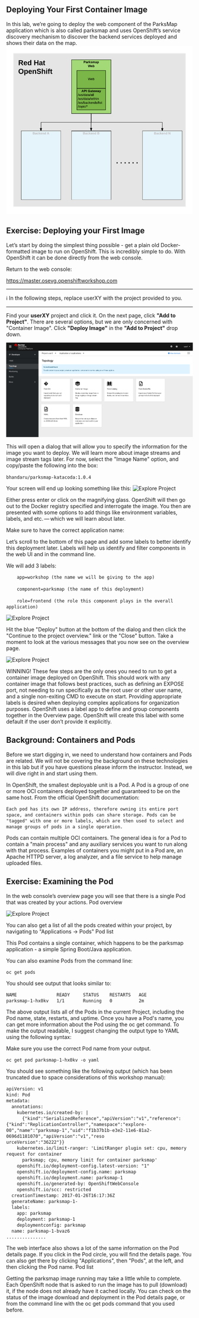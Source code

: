 ## Deploying Your First Container Image

In this lab, we’re going to deploy the web component of the ParksMap application which is also called parksmap and uses OpenShift’s service discovery mechanism to discover the backend services deployed and shows their data on the map.
![Application architecture](https://github.com/bhandaru/nationalparks-labs/blob/master/images/roadshow-app-architecture-parksmap-1.png)

## Exercise: Deploying your First Image

Let’s start by doing the simplest thing possible - get a plain old Docker-formatted image to run on OpenShift. This is incredibly simple to do. With OpenShift it can be done directly from the web console.

Return to the web console:

https://master.osevg.openshiftworkshop.com
___
:information_source: In the following steps, replace userXY with the project provided to you.
___

Find your **userXY** project and click it. On the next page, click **"Add to Project"**. There are several options, but we are only concerned with "Container Image". Click **"Deploy Image"** in the **"Add to Project"** drop down.

![Add to Project](https://github.com/bhandaru/nationalparks-labs/blob/master/images/post-login.png)

This will open a dialog that will allow you to specify the information for the image you want to deploy. We will learn more about image streams and image stream tags later. For now, select the "Image Name" option, and copy/paste the following into the box:

```bhandaru/parksmap-katacoda:1.0.4```

Your screen will end up looking something like this:
![Explore Project](https://github.com/bhandaru/nationalparks-labs/blob/master/images/container-deployment.png)

Either press enter or click on the magnifying glass. OpenShift will then go out to the Docker registry specified and interrogate the image. You then are presented with some options to add things like environment variables, labels, and etc. — which we will learn about later.

Make sure to have the correct application name:

Let’s scroll to the bottom of this page and add some labels to better identify this deployment later. Labels will help us identify and filter components in the web UI and in the command line.

We will add 3 labels:

```
    app=workshop (the name we will be giving to the app)

    component=parksmap (the name of this deployment)

    role=frontend (the role this component plays in the overall application)
```

![Explore Project](https://github.com/bhandaru/nationalparks-labs/blob/master/images/container-labels.png)



Hit the blue "Deploy" button at the bottom of the dialog and then click the "Continue to the project overview." link or the "Close" button. Take a moment to look at the various messages that you now see on the overview page.

![Explore Project](https://github.com/bhandaru/nationalparks-labs/blob/master/images/initialtopology.png)

WINNING! These few steps are the only ones you need to run to get a container image deployed on OpenShift. This should work with any container image that follows best practices, such as defining an EXPOSE port, not needing to run specifically as the root user or other user name, and a single non-exiting CMD to execute on start.
	Providing appropriate labels is desired when deploying complex applications for organization purposes. OpenShift uses a label app to define and group components together in the Overview page. OpenShift will create this label with some default if the user don’t provide it explicitly.

## Background: Containers and Pods

Before we start digging in, we need to understand how containers and Pods are related. We will not be covering the background on these technologies in this lab but if you have questions please inform the instructor. Instead, we will dive right in and start using them.

In OpenShift, the smallest deployable unit is a Pod. A Pod is a group of one or more OCI containers deployed together and guaranteed to be on the same host. From the official OpenShift documentation:

    Each pod has its own IP address, therefore owning its entire port space, and containers within pods can share storage. Pods can be "tagged" with one or more labels, which are then used to select and manage groups of pods in a single operation. 

Pods can contain multiple OCI containers. The general idea is for a Pod to contain a "main process" and any auxiliary services you want to run along with that process. Examples of containers you might put in a Pod are, an Apache HTTPD server, a log analyzer, and a file service to help manage uploaded files.


## Exercise: Examining the Pod

In the web console’s overview page you will see that there is a single Pod that was created by your actions.
Pod overview

![Explore Project](https://github.com/bhandaru/nationalparks-labs/blob/master/images/CheckPod.png)

You can also get a list of all the pods created within your project, by navigating to "Applications → Pods"
Pod list

This Pod contains a single container, which happens to be the parksmap application - a simple Spring Boot/Java application.

You can also examine Pods from the command line:

```
oc get pods
```

You should see output that looks similar to:

```
NAME               READY     STATUS    RESTARTS   AGE
parksmap-1-hx0kv   1/1       Running   0          2m
```

The above output lists all of the Pods in the current Project, including the Pod name, state, restarts, and uptime. Once you have a Pod's name, you can get more information about the Pod using the oc get command. To make the output readable, I suggest changing the output type to YAML using the following syntax:
	
Make sure you use the correct Pod name from your output.

```
oc get pod parksmap-1-hx0kv -o yaml
```

You should see something like the following output (which has been truncated due to space considerations of this workshop manual):

```
apiVersion: v1
kind: Pod
metadata:
  annotations:
    kubernetes.io/created-by: |
      {"kind":"SerializedReference","apiVersion":"v1","reference":{"kind":"ReplicationController","namespace":"explore-00","name":"parksmap-1","uid":"f1b37b1b-e3e2-11e6-81a2-0696d1181070","apiVersion":"v1","reso
urceVersion":"36222"}}
    kubernetes.io/limit-ranger: 'LimitRanger plugin set: cpu, memory request for container
      parksmap; cpu, memory limit for container parksmap'
    openshift.io/deployment-config.latest-version: "1"
    openshift.io/deployment-config.name: parksmap
    openshift.io/deployment.name: parksmap-1
    openshift.io/generated-by: OpenShiftWebConsole
    openshift.io/scc: restricted
  creationTimestamp: 2017-01-26T16:17:36Z
  generateName: parksmap-1-
  labels:
    app: parksmap
    deployment: parksmap-1
    deploymentconfig: parksmap
  name: parksmap-1-bvaz6
...............
```

The web interface also shows a lot of the same information on the Pod details page. If you click in the Pod circle, you will find the details page. You can also get there by clicking "Applications", then "Pods", at the left, and then clicking the Pod name.
Pod list

Getting the parksmap image running may take a little while to complete. Each OpenShift node that is asked to run the image has to pull (download) it, if the node does not already have it cached locally. You can check on the status of the image download and deployment in the Pod details page, or from the command line with the oc get pods command that you used before.

<!--
## Background: Customizing the Image Lifecycle Behavior

Whenever OpenShift asks the node’s CRI (Container Runtime Interface) runtime (Docker daemon or CRI-O) to run an image, the runtime will check to make sure it has the right "version" of the image to run. If it doesn’t, it will pull it from the specified registry.

There are a number of ways to customize this behavior. They are documented in specifying an image as well as image pull policy.
Background: Services

Services provide a convenient abstraction layer inside OpenShift to find a group of similar Pods. They also act as an internal proxy/load balancer between those Pods and anything else that needs to access them from inside the OpenShift environment. For example, if you needed more parksmap instances to handle the load, you could spin up more Pods. OpenShift automatically maps them as endpoints to the Service, and the incoming requests would not notice anything different except that the Service was now doing a better job handling the requests.

When you asked OpenShift to run the image, it automatically created a Service for you. Remember that services are an internal construct. They are not available to the "outside world", or anything that is outside the OpenShift environment. That’s okay, as you will learn later.

The way that a Service maps to a set of Pods is via a system of Labels and Selectors. Services are assigned a fixed IP address and many ports and protocols can be mapped.

There is a lot more information about Services, including the YAML format to make one by hand, in the official documentation.

Now that we understand the basics of what a Service is, let’s take a look at the Service that was created for the image that we just deployed. In order to view the Services defined in your Project, enter in the following command:

oc get services

You should see output similar to the following:

NAME       TYPE        CLUSTER-IP      EXTERNAL-IP   PORT(S)    AGE
parksmap   ClusterIP   172.30.169.213  <none>        8080/TCP   3h

In the above output, we can see that we have a Service named parksmap with an IP/Port combination of 172.30.169.213/8080TCP. Your IP address may be different, as each Service receives a unique IP address upon creation. Service IPs are fixed and never change for the life of the Service.

In the web console, service information is available by clicking "Applications" and then clicking "Services".
Services list

You can also get more detailed information about a Service by using the following command to display the data in YAML:

oc get service parksmap -o yaml

You should see output similar to the following:

apiVersion: v1
kind: Service
metadata:
  annotations:
    openshift.io/generated-by: OpenShiftWebConsole
  creationTimestamp: 2016-10-03T15:33:17Z
  labels:
    app: parksmap
  name: parksmap
  namespace: userXY
  resourceVersion: "6893"
  selfLink: /api/v1/namespaces/userXY/services/parksmap
  uid: b51260a9-897e-11e6-bdaa-2cc2602f8794
spec:
  clusterIP: 172.30.169.213
  ports:
  - name: 8080-tcp
    port: 8080
    protocol: TCP
    targetPort: 8080
  selector:
    deploymentconfig: parksmap
  sessionAffinity: None
  type: ClusterIP
status:
  loadBalancer: {}

Take note of the selector stanza. Remember it.

Alternatively, you can use the web console to view information about the Service.
Service

It is also of interest to view the YAML of the Pod to understand how OpenShift wires components together. For example, run the following command to get the name of your parksmap Pod:

oc get pods

You should see output similar to the following:

NAME               READY     STATUS    RESTARTS   AGE
parksmap-1-hx0kv   1/1       Running   0          3h

Now you can view the detailed data for your Pod with the following command:

oc get pod parksmap-1-hx0kv -o yaml

Under the metadata section you should see the following:

  labels:
    app: workshop
    component: parksmap
    deployment: parksmap-1
    deploymentconfig: parksmap
    role: frontend

    The Service has selector stanza that refers to deploymentconfig=parksmap.

    The Pod has multiple Labels:

        app=workshop

        component=parksmap

        role=frontend

        deploymentconfig=parksmap

        deployment=parksmap-1

Labels are just key/value pairs. Any Pod in this Project that has a Label that matches the Selector will be associated with the Service. To see this in action, issue the following command:

oc describe service parksmap

You should see something like the following output:

Name:                   parksmap
Namespace:              userXY
Labels:                 app=workshop
                        component=parksmap
                        role=frontend
Selector:               deploymentconfig=parksmap
Type:                   ClusterIP
IP:                     172.30.169.213
Port:                   8080-tcp        8080/TCP
Endpoints:              10.1.2.5:8080
Session Affinity:       None
Events:                 <none>

You may be wondering why only one endpoint is listed. That is because there is only one Pod currently running. In the next lab, we will learn how to scale an application, at which point you will be able to see multiple endpoints associated with the Service.
-->
